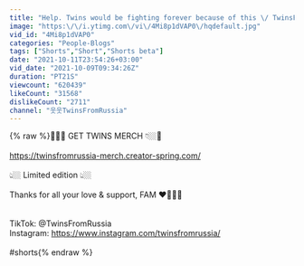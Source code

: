 ```yaml
---
title: "Help. Twins would be fighting forever because of this \/ TwinsFromRussia tiktok #shorts"
image: "https:\/\/i.ytimg.com\/vi\/4Mi8p1dVAP0\/hqdefault.jpg"
vid_id: "4Mi8p1dVAP0"
categories: "People-Blogs"
tags: ["Shorts","Short","Shorts beta"]
date: "2021-10-11T23:54:26+03:00"
vid_date: "2021-10-09T09:34:26Z"
duration: "PT21S"
viewcount: "620439"
likeCount: "31568"
dislikeCount: "2711"
channel: "웃웃TwinsFromRussia"
---
```

{% raw %}👕👇🏼 GET TWINS MERCH 👇🏼👖<br /><br /><a rel="nofollow" target="blank" href="https://twinsfromrussia-merch.creator-spring.com/">https://twinsfromrussia-merch.creator-spring.com/</a><br /><br />👆🏼 Limited edition 👆🏼<br /><br />Thanks for all your love &amp; support, FAM ❤️👬🇷🇺<br /><br /><br />TikTok: @TwinsFromRussia <br />Instagram: <a rel="nofollow" target="blank" href="https://www.instagram.com/twinsfromrussia/">https://www.instagram.com/twinsfromrussia/</a> <br /><br />#shorts{% endraw %}
